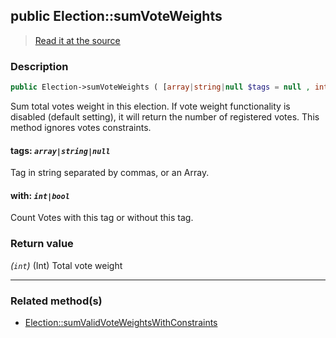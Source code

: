 ## public Election::sumVoteWeights

> [Read it at the source](https://github.com/julien-boudry/Condorcet/blob/master/src/ElectionProcess/VotesProcess.php#L84)

### Description    

```php
public Election->sumVoteWeights ( [array|string|null $tags = null , int|bool $with = true] ): int
```

Sum total votes weight in this election. If vote weight functionality is disabled (default setting), it will return the number of registered votes. This method ignores votes constraints.
    

#### **tags:** *`array|string|null`*   
Tag in string separated by commas, or an Array.    


#### **with:** *`int|bool`*   
Count Votes with this tag or without this tag.    


### Return value   

*(`int`)* (Int) Total vote weight


---------------------------------------

### Related method(s)      

* [Election::sumValidVoteWeightsWithConstraints](/Docs/ApiReferences/Election%20Class/Election--sumValidVoteWeightsWithConstraints.md)    
